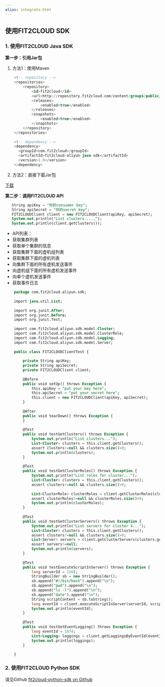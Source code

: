```yaml
---
alias: integrate.html
---
```


## 使用FIT2CLOUD SDK

### 1. 使用FIT2CLOUD Java SDK

**第一步：引用Jar包**

1) 方法1：使用Maven

```sql
	<!-- repository -->
	<repositories>
	    <repository>
	        <id>fit2cloud</id>
	        <url>http://repository.fit2cloud.com/content/groups/public/</url>
	        <releases>
	            <enabled>true</enabled>
	        </releases>
	        <snapshots>
	            <enabled>true</enabled>
	        </snapshots>
	    </repository>  
	</repositories>
	
	<!-- dependency -->
	<dependency>
	  <groupId>com.fit2cloud</groupId>
	  <artifactId>fit2cloud-aliyun-java-sdk</artifactId>
	  <version>1.0</version>
	</dependency>
```

2) 方法2：直接下载Jar包

[下载](http://repository.fit2cloud.com/service/local/repo_groups/public/content/com/fit2cloud/fit2cloud-aliyun-java-sdk/1.0/fit2cloud-aliyun-java-sdk-1.0-jar-with-dependencies.jar)

**第二步：调用FIT2CLOUD API**

```sql
   String apiKey = "你的consumer key";
   String apiSecret = "你的secret key";
   FIT2CLOUDClient client = new FIT2CLOUDClient(apiKey, apiSecret);
   System.out.println("List clusters.....");
   System.out.println(client.getClusters());
```

* API列表：
*    获取集群列表
*    获取单个集群的信息
*    获取集群下面的虚机组列表
*    获取集群下面的虚机列表
*    向集群下面的所有虚机发送事件
*    向虚机组下面的所有虚机发送事件
*    向单个虚机发送事件
*    获取事件日志

```sql
	package com.fit2cloud.aliyun.sdk;
	
	import java.util.List;
	
	import org.junit.After;
	import org.junit.Before;
	import org.junit.Test;
	
	import com.fit2cloud.aliyun.sdk.model.Cluster;
	import com.fit2cloud.aliyun.sdk.model.ClusterRole;
	import com.fit2cloud.aliyun.sdk.model.Logging;
	import com.fit2cloud.aliyun.sdk.model.Server;
	
	public class FIT2CLOUDClientTest {
	
		private String apiKey;
		private String apiSecret;
		private FIT2CLOUDClient client;
		
		@Before
		public void setUp() throws Exception {
		    this.apiKey = "put your key here";
		    this.apiSecret = "put your secret here";
		    this.client = new FIT2CLOUDClient(apiKey, apiSecret);
		}
		
		@After
		public void tearDown() throws Exception {
		}
		
		@Test
		public void testGetClusters() throws Exception {
		    System.out.println("List clusters...");
		    List<Cluster> clusters = this.client.getClusters();
		    assert clusters!=null && clusters.size()>0;
		    System.out.println(clusters);
		}
		
		@Test
		public void testGetClusterRoles() throws Exception {
			System.out.println("List roles for cluster...");
			List<Cluster> clusters = this.client.getClusters();
			assert clusters!=null && clusters.size()>0;	
			
			List<ClusterRole> clusterRoles = client.getClusterRoles(clusters.get(0).getId());
			assert clusterRoles!=null && clusterRoles.size()>0;
			System.out.println(clusterRoles);
		}
		
		@Test
		public void testGetClusterServers() throws Exception {
			System.out.println("List servers for cluster 4...");
			List<Cluster> clusters = this.client.getClusters();
			assert clusters!=null && clusters.size()>0;
			List<Server> servers = client.getClusterServers(clusters.get(0).getId());
			assert servers!=null;
			System.out.println(servers);
		}
		
		@Test
		public void testExecuteScriptInServer() throws Exception {
			long serverId = 316l;
			StringBuilder sb = new StringBuilder();
			sb.append("#!/bin/bash").append("\n");
			sb.append("pwd").append("\n");
			sb.append("ls -l").append("\n");
			sb.append("date").append("\n");
			String scriptContent = sb.toString();
			long eventId = client.executeScriptInServer(serverId, scriptContent);
			System.out.println(eventId);
		}
		
		@Test
		public void testGetEventLogging() throws Exception {
			long eventId = 1074;
			List<Logging> loggings = client.getLoggingsByEventId(eventId);
			System.out.println(loggings);
		}
	
	}
```

### 2. 使用FIT2CLOUD Python SDK
   
   请见Github [fit2cloud-python-sdk on Github](https://github.com/fit2cloud/fit2cloud-python-sdk)



